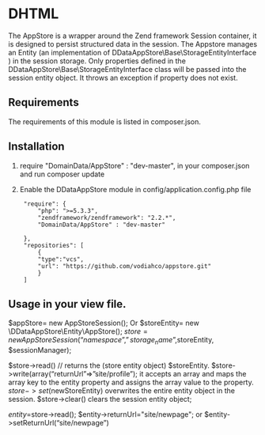 DHTML
=====

The AppStore is a wrapper around the Zend framework Session container, it is designed to persist structured data in the session.
The Appstore manages an Entity (an implementation of DDataAppStore\Base\StorageEntityInterface ) in the session storage. 
Only properties defined in the DDataAppStore\Base\StorageEntityInterface class will be passed into the session entity object. It throws an exception if property does not exist.


## Requirements
The requirements of this module is listed in composer.json.
## Installation
1. require "DomainData/AppStore" : "dev-master", in your composer.json and run composer update
2. Enable the DDataAppStore module in config/application.config.php file

        "require": {
            "php": ">=5.3.3",
            "zendframework/zendframework": "2.2.*",
            "DomainData/AppStore" : "dev-master"

        },
        "repositories": [
            {
            "type":"vcs",
            "url": "https://github.com/vodiahco/appstore.git"
            }
        ]

## Usage in your view file.

$appStore= new AppStoreSession();
Or
$storeEntity= new \DDataAppStore\Entity\AppStore();
$store= new AppStoreSession(“namespace”,”storage_name”,$storeEntity, $sessionManager);

$store->read() // returns the (store entity object) $storeEntity.
$store->write(array(“returnUrl”=>”site/profile”); it accepts an array and maps the array key to the entity property and assigns the array value to the property.
$store->set($newStoreEntity) overwrites the entire entity object in the session.
$store->clear() clears the session entity object;

$entity=$store->read();
 $entity->returnUrl="site/newpage"; or $entity->setReturnUrl(“site/newpage”)




